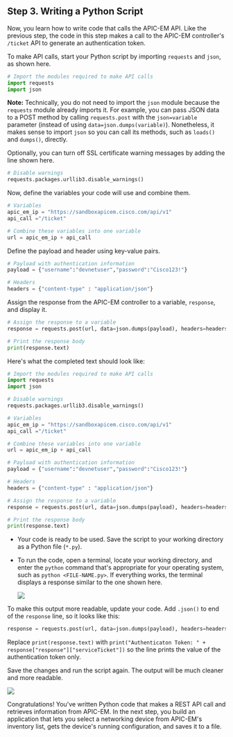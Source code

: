 ## Step 3. Writing a Python Script

Now, you learn how to write code that calls the APIC-EM API. Like the previous step, the code in this step makes a call to the APIC-EM controller's `/ticket` API to generate an authentication token.


To make API calls, start your Python script by importing `requests` and `json`, as shown here.

```python
# Import the modules required to make API calls
import requests
import json
```

**Note:** Technically, you do not need to import the `json` module because the `requests` module already imports it. For example, you can pass JSON data to a POST method by calling `requests.post` with the `json=variable` parameter (instead of using `data=json.dumps(variable)`). Nonetheless, it makes sense to import `json` so you can call its methods, such as `loads()` and `dumps()`, directly.

Optionally, you can turn off SSL certificate warning messages by adding the line shown here.

```python
# Disable warnings
requests.packages.urllib3.disable_warnings()
```

Now, define the variables your code will use and combine them.

```python
# Variables
apic_em_ip = "https://sandboxapicem.cisco.com/api/v1"
api_call ="/ticket"

# Combine these variables into one variable
url = apic_em_ip + api_call
```

Define the payload and header using key-value pairs.

```python
# Payload with authentication information
payload = {"username":"devnetuser","password":"Cisco123!"}

# Headers
headers = {"content-type" : "application/json"}
```

Assign the response from the APIC-EM controller to a variable, `response`, and display it.

```python
# Assign the response to a variable
response = requests.post(url, data=json.dumps(payload), headers=headers, verify=False)

# Print the response body
print(response.text)

```

Here's what the completed text should look like:

```python
# Import the modules required to make API calls
import requests
import json

# Disable warnings
requests.packages.urllib3.disable_warnings()

# Variables
apic_em_ip = "https://sandboxapicem.cisco.com/api/v1"
api_call ="/ticket"

# Combine these variables into one variable
url = apic_em_ip + api_call

# Payload with authentication information
payload = {"username":"devnetuser","password":"Cisco123!"}

# Headers
headers = {"content-type" : "application/json"}

# Assign the response to a variable
response = requests.post(url, data=json.dumps(payload), headers=headers, verify=False)

# Print the response body
print(response.text)
```


- Your code is ready to be used. Save the script to your working directory as a Python file (`*.py`).
- To run the code, open a terminal, locate your working directory, and enter the `python` command that's appropriate for your operating system, such as `python <FILE-NAME.py>`. If everything works, the terminal displays a response similar to the one shown here.

    ![](/posts/files/apic-em-rest-api-python-app/assets/images/our_code_works.png)

To make this output more readable, update your code. Add `.json()` to end of the `response` line, so it looks like this:

  ```python
  response = requests.post(url, data=json.dumps(payload), headers=headers, verify=False).json()
  ```

Replace `print(response.text)` with `print("Authenticaton Token: " + response["response"]["serviceTicket"])` so the line prints the value of the authentication token only.

Save the changes and run the script again. The output will be much cleaner and more readable.

![](/posts/files/apic-em-rest-api-python-app/assets/images/our_code_works_clean.png)

Congratulations! You've written Python code that makes a REST API call and retrieves information from APIC-EM. In the next step, you build an application that lets you select a networking device from APIC-EM's inventory list, gets the device's running configuration, and saves it to a file.
